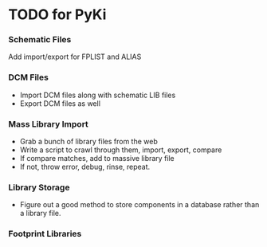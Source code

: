 TODO for PyKi
=============

### Schematic Files ###
Add import/export for FPLIST and ALIAS

### DCM Files ###
* Import DCM files along with schematic LIB files
* Export DCM files as well

### Mass Library Import ###
* Grab a bunch of library files from the web
* Write a script to crawl through them, import, export, compare
* If compare matches, add to massive library file
* If not, throw error, debug, rinse, repeat.

### Library Storage ###
* Figure out a good method to store components in a database rather than a 
  library file.

### Footprint Libraries ###
